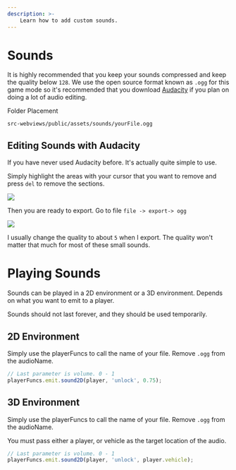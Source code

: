 ```yaml
---
description: >-
    Learn how to add custom sounds.
---
```


# Sounds

It is highly recommended that you keep your sounds compressed and keep the quality below `128`. We use the open source format known as `.ogg` for this game mode so it's recommended that you download [Audacity](https://www.audacityteam.org/download/) if you plan on doing a lot of audio editing.

Folder Placement

```
src-webviews/public/assets/sounds/yourFile.ogg
```

## Editing Sounds with Audacity

If you have never used Audacity before. It's actually quite simple to use.

Simply highlight the areas with your cursor that you want to remove and press `del` to remove the sections.

![](https://i.imgur.com/QGPE4Cb.png)

Then you are ready to export. Go to file `file -> export-> ogg`

![](https://i.imgur.com/WV6CQRC.png)

I usually change the quality to about `5` when I export. The quality won't matter that much for most of these small sounds.

# Playing Sounds

Sounds can be played in a 2D environment or a 3D environment. Depends on what you want to emit to a player.

Sounds should not last forever, and they should be used temporarily.

## 2D Environment

Simply use the playerFuncs to call the name of your file. Remove `.ogg` from the audioName.

```ts
// Last parameter is volume. 0 - 1
playerFuncs.emit.sound2D(player, 'unlock', 0.75);
```

## 3D Environment

Simply use the playerFuncs to call the name of your file. Remove `.ogg` from the audioName.

You must pass either a player, or vehicle as the target location of the audio.

```ts
// Last parameter is volume. 0 - 1
playerFuncs.emit.sound2D(player, 'unlock', player.vehicle);
```